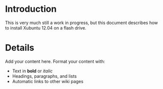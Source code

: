 # Introduction #

This is very much still a work in progress, but this document describes how to install Xubuntu 12.04 on a flash drive.

# Details #

Add your content here.  Format your content with:
  * Text in **bold** or _italic_
  * Headings, paragraphs, and lists
  * Automatic links to other wiki pages